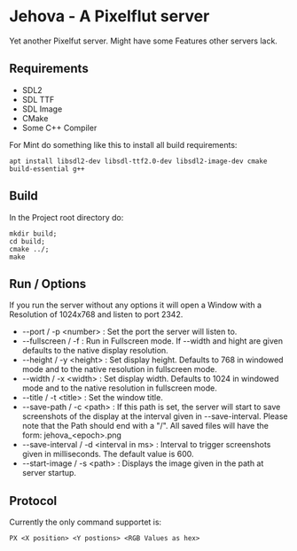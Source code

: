 # Jehova - A Pixelflut server

Yet another Pixelfut server. Might have some Features other servers lack.

## Requirements
 
 * SDL2
 * SDL TTF
 * SDL Image
 * CMake
 * Some C++ Compiler
 
 For Mint do something like this to install all build requirements:
 ```
 apt install libsdl2-dev libsdl-ttf2.0-dev libsdl2-image-dev cmake build-essential g++
 ```

## Build
In the Project root directory do:

```
mkdir build;
cd build;
cmake ../;
make
```

## Run / Options

If you run the server without any options it will open a Window with a Resolution of 1024x768 and listen to port 2342.

* --port / -p <number\> :  Set the port the server will listen to.
* --fullscreen / -f : Run in Fullscreen mode. If --width and hight are given defaults to the native display resolution.
* --height / -y <height\> :  Set display height. Defaults to 768 in windowed mode and to the native resolution in fullscreen mode.
* --width / -x <width\> : Set display width. Defaults to 1024 in windowed mode and to the native resolution in fullscreen mode.
* --title / -t <title\> : Set the window title.
* --save-path / -c <path\> :  If this path is set, the server will start to save screenshots of the display at the interval given in --save-interval. Please note that the Path should end with a "/". All saved files will have the form: jehova_<epoch\>.png
* --save-interval / -d <interval in ms\> : Interval to trigger screenshots given in milliseconds. The default value is 600.
* --start-image / -s <path\> : Displays the image given in the path at server startup.

## Protocol

Currently the only command supportet is:

```
PX <X position> <Y postions> <RGB Values as hex>
```
